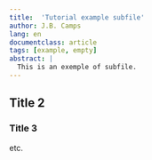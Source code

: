```yaml
---
title:  'Tutorial example subfile'
author: J.B. Camps
lang: en
documentclass: article
tags: [example, empty]
abstract: |
  This is an exemple of subfile.
---
```


## Title 2

### Title 3

etc.
